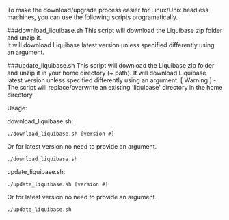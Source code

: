 To make the download/upgrade process easier for Linux/Unix headless machines, you can use the following scripts programatically.

###download_liquibase.sh
This script will download the Liquibase zip folder and unzip it.  
It will download Liquibase latest version unless specified differently using an argument.

###update_liquibase.sh
This script will download the Liquibase zip folder and unzip it in your home directory (~ path).
It will download Liquibase latest version unless specified differently using an argument.
[ Warning ] - The script will replace/overwrite an existing 'liquibase' directory in the home directory. 

Usage:

download_liquibase.sh:
```console
./download_liquibase.sh [version #]
```
Or for latest version no need to provide an argument.
```console
./download_liquibase.sh
```

update_liquibase.sh:
```console
./update_liquibase.sh [version #]
```
Or for latest version no need to provide an argument.
```console
./update_liquibase.sh
```
